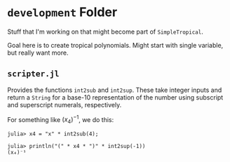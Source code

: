 # `development` Folder

Stuff that I'm working on that might become part of `SimpleTropical`. 

Goal here is to create tropical polynomials. Might start with single variable, but really want more. 


## `scripter.jl`

Provides the functions `int2sub` and `int2sup`. These take integer inputs and return a `String` for a base-10 representation of the number using subscript and superscript numerals, respectively.

For something like $(x_4)^{-1}$, we do this:

```
julia> x4 = "x" * int2sub(4);

julia> println("(" * x4 * ")" * int2sup(-1))
(x₄)⁻¹
```
